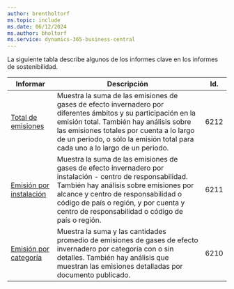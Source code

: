 ```yaml
---
author: brentholtorf
ms.topic: include
ms.date: 06/12/2024
ms.author: bholtorf
ms.service: dynamics-365-business-central
---
```


La siguiente tabla describe algunos de los informes clave en los informes de sostenibilidad.

| Informar | Descripción | Id. | 
|---------|---------|---------|
|[Total de emisiones](https://businesscentral.dynamics.com?report=6212)|Muestra la suma de las emisiones de gases de efecto invernadero por diferentes ámbitos y su participación en la emisión total. También hay análisis sobre las emisiones totales por cuenta a lo largo de un periodo, o sólo la emisión total para cada uno a lo largo de un periodo.|6212|
|[Emisión por instalación](https://businesscentral.dynamics.com?report=6211)|Muestra la suma de las emisiones de gases de efecto invernadero por instalación - centro de responsabilidad. También hay análisis sobre emisiones por alcance y centro de responsabilidad o código de país o región, y por cuenta y centro de responsabilidad o código de país o región.|6211|
|[Emisión por categoría](https://businesscentral.dynamics.com?report=6210)|Muestra la suma y las cantidades promedio de emisiones de gases de efecto invernadero por categoría con o sin detalles. También hay análisis que muestran las emisiones detalladas por documento publicado.|6210|
